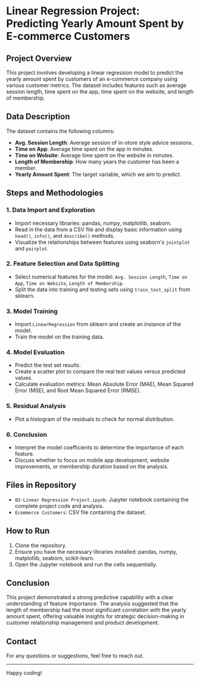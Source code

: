 # Linear Regression Project: Predicting Yearly Amount Spent by E-commerce Customers

## Project Overview
This project involves developing a linear regression model to predict the yearly amount spent by customers of an e-commerce company using various customer metrics. The dataset includes features such as average session length, time spent on the app, time spent on the website, and length of membership.

## Data Description
The dataset contains the following columns:
- **Avg. Session Length**: Average session of in-store style advice sessions.
- **Time on App**: Average time spent on the app in minutes.
- **Time on Website**: Average time spent on the website in minutes.
- **Length of Membership**: How many years the customer has been a member.
- **Yearly Amount Spent**: The target variable, which we aim to predict.

## Steps and Methodologies

### 1. Data Import and Exploration
- Import necessary libraries: pandas, numpy, matplotlib, seaborn.
- Read in the data from a CSV file and display basic information using `head()`, `info()`, and `describe()` methods.
- Visualize the relationships between features using seaborn's `jointplot` and `pairplot`.

### 2. Feature Selection and Data Splitting
- Select numerical features for the model: `Avg. Session Length`, `Time on App`, `Time on Website`, `Length of Membership`.
- Split the data into training and testing sets using `train_test_split` from sklearn.

### 3. Model Training
- Import `LinearRegression` from sklearn and create an instance of the model.
- Train the model on the training data.

### 4. Model Evaluation
- Predict the test set results.
- Create a scatter plot to compare the real test values versus predicted values.
- Calculate evaluation metrics: Mean Absolute Error (MAE), Mean Squared Error (MSE), and Root Mean Squared Error (RMSE).

### 5. Residual Analysis
- Plot a histogram of the residuals to check for normal distribution.

### 6. Conclusion
- Interpret the model coefficients to determine the importance of each feature.
- Discuss whether to focus on mobile app development, website improvements, or membership duration based on the analysis.

## Files in Repository
- `02-Linear Regression Project.ipynb`: Jupyter notebook containing the complete project code and analysis.
- `Ecommerce Customers`: CSV file containing the dataset.

## How to Run
1. Clone the repository.
2. Ensure you have the necessary libraries installed: pandas, numpy, matplotlib, seaborn, scikit-learn.
3. Open the Jupyter notebook and run the cells sequentially.

## Conclusion
This project demonstrated a strong predictive capability with a clear understanding of feature importance. The analysis suggested that the length of membership had the most significant correlation with the yearly amount spent, offering valuable insights for strategic decision-making in customer relationship management and product development.

## Contact
For any questions or suggestions, feel free to reach out.

---

Happy coding!
